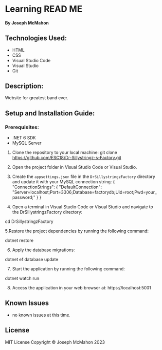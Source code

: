 # Learning READ ME

#### By Joseph McMahon

## Technologies Used:

* HTML
* CSS
* Visual Studio Code
* Visual Studio
* Git

## Description:

Website for greatest band ever.

## Setup and Installation Guide:

### Prerequisites:
* .NET 6 SDK
* MySQL Server

1. Clone the repository to your local machine:
git clone https://github.com/ESC18/Dr-Sillystringz-s-Factory.git

2. Open the project folder in Visual Studio Code or Visual Studio.

3. Create the `appsettings.json` file in the `DrSillystringzFactory` directory and update it with your MySQL connection string:
{
  "ConnectionStrings": {
    "DefaultConnection": "Server=localhost;Port=3306;Database=factorydb;Uid=root;Pwd=your_password;"
  }
}

4. Open a terminal in Visual Studio Code or Visual Studio and navigate to the DrSillystringzFactory directory:

cd DrSillystringzFactory

5.Restore the project dependencies by running the following command:

dotnet restore

6. Apply the database migrations:

dotnet ef database update

7. Start the application by running the following command:

dotnet watch run

8. Access the application in your web browser at:
https://localhost:5001

## Known Issues
* no known issues at this time.

## License 
MIT License
Copyright © Joseph McMahon 2023
